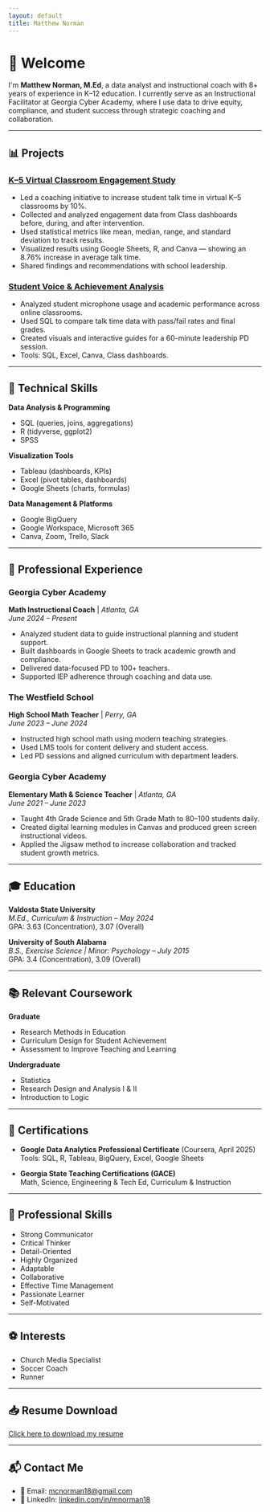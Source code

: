 ```yaml
---
layout: default
title: Matthew Norman
---
```


# 👋 Welcome

I'm **Matthew Norman, M.Ed**, a data analyst and instructional coach with 8+ years of experience in K–12 education. I currently serve as an Instructional Facilitator at Georgia Cyber Academy, where I use data to drive equity, compliance, and student success through strategic coaching and collaboration.

---

## 📊 Projects

### [K–5 Virtual Classroom Engagement Study](https://tinyurl.com/Matthew-Norman)
- Led a coaching initiative to increase student talk time in virtual K–5 classrooms by 10%.
- Collected and analyzed engagement data from Class dashboards before, during, and after intervention.
- Used statistical metrics like mean, median, range, and standard deviation to track results.
- Visualized results using Google Sheets, R, and Canva — showing an 8.76% increase in average talk time.
- Shared findings and recommendations with school leadership.

### [Student Voice & Achievement Analysis](https://tinyurl.com/yfd5z94v)
- Analyzed student microphone usage and academic performance across online classrooms.
- Used SQL to compare talk time data with pass/fail rates and final grades.
- Created visuals and interactive guides for a 60-minute leadership PD session.
- Tools: SQL, Excel, Canva, Class dashboards.

---

## 🧠 Technical Skills

**Data Analysis & Programming**
- SQL (queries, joins, aggregations)
- R (tidyverse, ggplot2)
- SPSS

**Visualization Tools**
- Tableau (dashboards, KPIs)
- Excel (pivot tables, dashboards)
- Google Sheets (charts, formulas)

**Data Management & Platforms**
- Google BigQuery
- Google Workspace, Microsoft 365
- Canva, Zoom, Trello, Slack

---

## 💼 Professional Experience

### **Georgia Cyber Academy**  
**Math Instructional Coach** | _Atlanta, GA_  
_June 2024 – Present_
- Analyzed student data to guide instructional planning and student support.
- Built dashboards in Google Sheets to track academic growth and compliance.
- Delivered data-focused PD to 100+ teachers.
- Supported IEP adherence through coaching and data use.

### **The Westfield School**  
**High School Math Teacher** | _Perry, GA_  
_June 2023 – June 2024_
- Instructed high school math using modern teaching strategies.
- Used LMS tools for content delivery and student access.
- Led PD sessions and aligned curriculum with department leaders.

### **Georgia Cyber Academy**  
**Elementary Math & Science Teacher** | _Atlanta, GA_  
_June 2021 – June 2023_
- Taught 4th Grade Science and 5th Grade Math to 80–100 students daily.
- Created digital learning modules in Canvas and produced green screen instructional videos.
- Applied the Jigsaw method to increase collaboration and tracked student growth metrics.

---

## 🎓 Education

**Valdosta State University**  
_M.Ed., Curriculum & Instruction – May 2024_  
GPA: 3.63 (Concentration), 3.07 (Overall)

**University of South Alabama**  
_B.S., Exercise Science | Minor: Psychology – July 2015_  
GPA: 3.4 (Concentration), 3.09 (Overall)

---

## 📚 Relevant Coursework

**Graduate**
- Research Methods in Education
- Curriculum Design for Student Achievement
- Assessment to Improve Teaching and Learning

**Undergraduate**
- Statistics
- Research Design and Analysis I & II
- Introduction to Logic

---

## 🏅 Certifications

- **Google Data Analytics Professional Certificate** (Coursera, April 2025)  
  Tools: SQL, R, Tableau, BigQuery, Excel, Google Sheets

- **Georgia State Teaching Certifications (GACE)**  
  Math, Science, Engineering & Tech Ed, Curriculum & Instruction

---

## 💼 Professional Skills

- Strong Communicator  
- Critical Thinker  
- Detail-Oriented  
- Highly Organized  
- Adaptable  
- Collaborative  
- Effective Time Management  
- Passionate Learner  
- Self-Motivated  

---

## ⚽ Interests

- Church Media Specialist  
- Soccer Coach  
- Runner  

---

## 📥 Resume Download

[Click here to download my resume](resume.pdf)

---

## 📬 Contact Me

- 📧 Email: [mcnorman18@gmail.com](mailto:mcnorman18@gmail.com)  
- 💼 LinkedIn: [linkedin.com/in/mnorman18](https://www.linkedin.com/in/mnorman18/)
